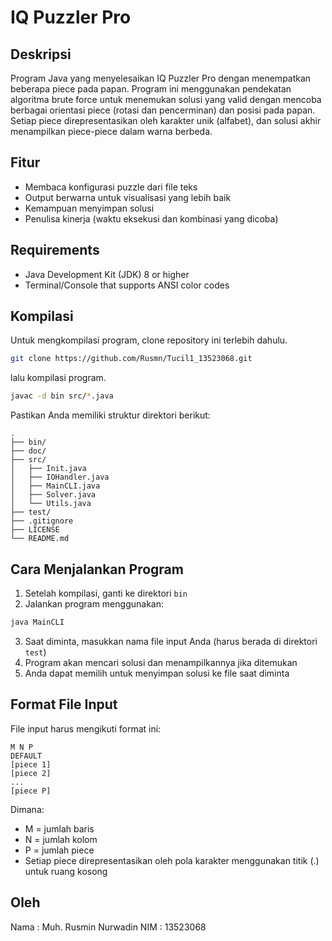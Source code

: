 # IQ Puzzler Pro

## Deskripsi
Program Java yang menyelesaikan IQ Puzzler Pro dengan menempatkan beberapa piece pada papan. Program ini menggunakan pendekatan algoritma brute force untuk menemukan solusi yang valid dengan mencoba berbagai orientasi piece (rotasi dan pencerminan) dan posisi pada papan. Setiap piece direpresentasikan oleh karakter unik (alfabet), dan solusi akhir menampilkan piece-piece dalam warna berbeda.

## Fitur
- Membaca konfigurasi puzzle dari file teks
- Output berwarna untuk visualisasi yang lebih baik
- Kemampuan menyimpan solusi
- Penulisa kinerja (waktu eksekusi dan kombinasi yang dicoba)

## Requirements
- Java Development Kit (JDK) 8 or higher
- Terminal/Console that supports ANSI color codes

## Kompilasi
Untuk mengkompilasi program, clone repository ini terlebih dahulu.

```bash
git clone https://github.com/Rusmn/Tucil1_13523068.git
```

lalu kompilasi program.

```bash
javac -d bin src/*.java
```

Pastikan Anda memiliki struktur direktori berikut:
```
.
├── bin/
├── doc/
├── src/
│   ├── Init.java
│   ├── IOHandler.java
│   ├── MainCLI.java
│   ├── Solver.java
│   └── Utils.java
├── test/
├── .gitignore
├── LICENSE
└── README.md
```

## Cara Menjalankan Program

1. Setelah kompilasi, ganti ke direktori `bin`
2. Jalankan program menggunakan:
```bash
java MainCLI
```
3. Saat diminta, masukkan nama file input Anda (harus berada di direktori `test`)
4. Program akan mencari solusi dan menampilkannya jika ditemukan
5. Anda dapat memilih untuk menyimpan solusi ke file saat diminta

## Format File Input
File input harus mengikuti format ini:
```
M N P
DEFAULT
[piece 1]
[piece 2]
...
[piece P]
```
Dimana:
- M = jumlah baris
- N = jumlah kolom
- P = jumlah piece
- Setiap piece direpresentasikan oleh pola karakter menggunakan titik (.) untuk ruang kosong

## Oleh
Nama : Muh. Rusmin Nurwadin
NIM  : 13523068
